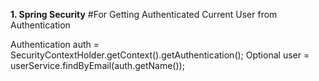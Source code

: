

**1. Spring Security**
#For Getting Authenticated Current User from Authentication

Authentication auth = SecurityContextHolder.getContext().getAuthentication();
Optional<User> user = userService.findByEmail(auth.getName());


<!--stackedit_data:
eyJoaXN0b3J5IjpbLTYwNTQ2MTUzMiwtMTUxMTYxNjEwNCwzMz
E5MDYzMDcsLTIxMzkzOTY2ODddfQ==
-->